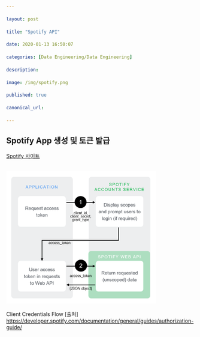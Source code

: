 ```yaml
---

layout: post

title: "Spotify API"

date: 2020-01-13 16:50:07

categories: [Data Engineering/Data Engineering]

description:

image: /img/spotify.png

published: true

canonical_url:

---
```


## Spotify App 생성 및 토큰 발급

[Spotify 사이트](https://developer.spotify.com/documentation/web-api/)

<br> <img src="/img/AuthG_ClientCredentials.png" width="400">

Client Credentials Flow
[출처] https://developer.spotify.com/documentation/general/guides/authorization-guide/
